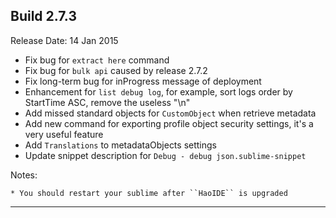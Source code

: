 Build 2.7.3
-----------
Release Date: 14 Jan 2015
    
* Fix bug for ``extract here`` command
* Fix bug for ``bulk api`` caused by release 2.7.2
* Fix long-term bug for inProgress message of deployment
* Enhancement for ``list debug log``, for example, sort logs order by StartTime ASC, remove the useless "\n"
* Add missed standard objects for ``CustomObject`` when retrieve metadata
* Add new command for exporting profile object security settings, it's a very useful feature
* Add ``Translations`` to metadataObjects settings
* Update snippet description for ``Debug - debug json.sublime-snippet``

Notes:

    * You should restart your sublime after ``HaoIDE`` is upgraded
-----------